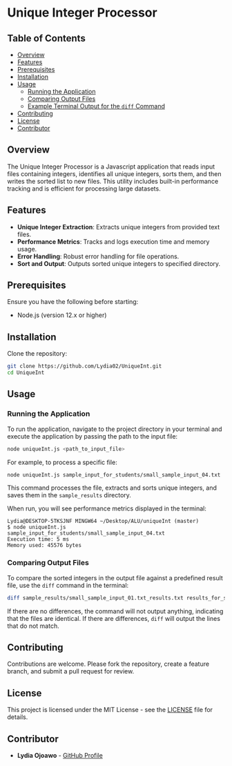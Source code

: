 # Unique Integer Processor

## Table of Contents
- [Overview](#overview)
- [Features](#features)
- [Prerequisites](#prerequisites)
- [Installation](#installation)
- [Usage](#usage)
  - [Running the Application](#running-the-application)
  - [Comparing Output Files](#comparing-output-files)
  - [Example Terminal Output for the `diff` Command](#example-terminal-output-for-the-diff-command)
- [Contributing](#contributing)
- [License](#license)
- [Contributor](#contributor)

## Overview

The Unique Integer Processor is a Javascript application that reads input files containing integers, identifies all unique integers, sorts them, and then writes the sorted list to new files. This utility includes built-in performance tracking and is efficient for processing large datasets.

## Features

- **Unique Integer Extraction**: Extracts unique integers from provided text files.
- **Performance Metrics**: Tracks and logs execution time and memory usage.
- **Error Handling**: Robust error handling for file operations.
- **Sort and Output**: Outputs sorted unique integers to specified directory.

## Prerequisites

Ensure you have the following before starting:
- Node.js (version 12.x or higher)

## Installation

Clone the repository:

```bash
git clone https://github.com/Lydia02/UniqueInt.git
cd UniqueInt
```

## Usage

### Running the Application

To run the application, navigate to the project directory in your terminal and execute the application by passing the path to the input file:

```bash
node uniqueInt.js <path_to_input_file>
```

For example, to process a specific file:

```bash
node uniqueInt.js sample_input_for_students/small_sample_input_04.txt
```

This command processes the file, extracts and sorts unique integers, and saves them in the `sample_results` directory.

When run, you will see performance metrics displayed in the terminal:

```
Lydia@DESKTOP-5TKSJNF MINGW64 ~/Desktop/ALU/uniqueInt (master)
$ node uniqueInt.js sample_input_for_students/small_sample_input_04.txt
Execution time: 5 ms
Memory used: 45576 bytes
```

### Comparing Output Files

To compare the sorted integers in the output file against a predefined result file, use the `diff` command in the terminal:

```bash
diff sample_results/small_sample_input_01.txt_results.txt results_for_sample_inputs/small_sample_input_01.txt_result.txt
```

If there are no differences, the command will not output anything, indicating that the files are identical. If there are differences, `diff` will output the lines that do not match.

## Contributing

Contributions are welcome. Please fork the repository, create a feature branch, and submit a pull request for review.

## License

This project is licensed under the MIT License - see the [LICENSE](LICENSE.md) file for details.

## Contributor

- **Lydia Ojoawo** - [GitHub Profile](https://github.com/Lydia02)
```
